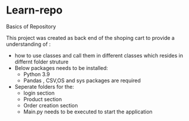 # Learn-repo
Basics of Repository

This project was created as back end of the shoping cart to provide a understanding of :
- how to use classes and call them in different classes which resides in differnt folder struture
- Below packages needs to be installed:
  - Python 3.9
  - Pandas , CSV,OS  and sys packages are required
- Seperate folders for the:
  - login section 
  - Product section
  - Order creation section
  - Main.py needs to be executed to start the application
 
